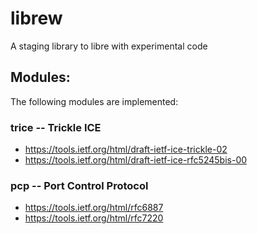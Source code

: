 # librew
A staging library to libre with experimental code


## Modules:

The following modules are implemented:

### trice -- Trickle ICE

- https://tools.ietf.org/html/draft-ietf-ice-trickle-02
- https://tools.ietf.org/html/draft-ietf-ice-rfc5245bis-00

### pcp -- Port Control Protocol

- https://tools.ietf.org/html/rfc6887
- https://tools.ietf.org/html/rfc7220

